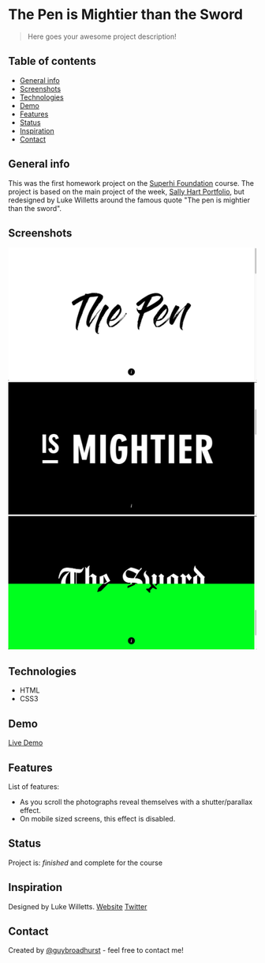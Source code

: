 # The Pen is Mightier than the Sword
> Here goes your awesome project description!

## Table of contents
* [General info](#general-info)
* [Screenshots](#screenshots)
* [Technologies](#technologies)
* [Demo](#demo)
* [Features](#features)
* [Status](#status)
* [Inspiration](#inspiration)
* [Contact](#contact)

## General info
This was the first homework project on the [Superhi Foundation](https://superhi.com/courses/html-css-javascript-foundation) course. The project is based on the main project of the week, [Sally Hart Portfolio](https://github.com/guybroadhurst/sally-hart-portfolio), but redesigned by Luke Willetts around the famous quote "The pen is mightier than the sword".

## Screenshots
![Example screenshot 1](./img/screenshot1.png)
![Example screenshot 2](./img/screenshot2.png)
![Example screenshot 3](./img/screenshot3.png)

## Technologies
* HTML
* CSS3

## Demo
[Live Demo](https://guybroadhurst.github.io/the-pen/)

## Features
List of features:
* As you scroll the photographs reveal themselves with a shutter/parallax effect.
* On mobile sized screens, this effect is disabled.

## Status
Project is: _finished_ and complete for the course

## Inspiration
Designed by Luke Willetts. [Website](http://www.lukewilletts.com/) [Twitter](https://twitter.com/lukewilletts)
 
## Contact
Created by [@guybroadhurst](https://www.guybroadhurst.co.uk/) - feel free to contact me!